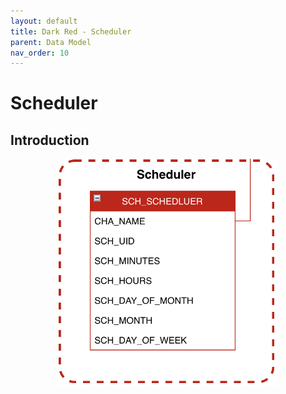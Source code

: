 ```yaml
---
layout: default
title: Dark Red - Scheduler
parent: Data Model
nav_order: 10
---
```


# Scheduler

## Introduction
<p align="center"><img src="../../assets/img/uml/FCT--Framework--DataModel--Scheduler.png" width="350"></p>
